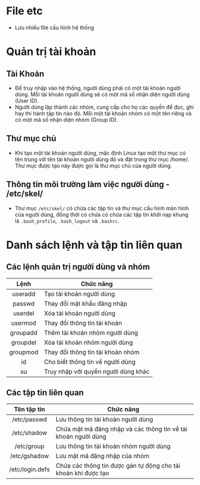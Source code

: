 # File etc
- Lưu nhiều file cấu hình hệ thống
# Quản trị tài khoản
## Tài Khoản
- Để truy nhập vào hệ thống, người dùng phải có một tài khoản người dùng. Mỗi tài khoản người dùng sẽ có một mã số nhận diện người dùng (User ID).  
- Người dùng lập thành các nhóm, cung cấp cho họ các quyền để đọc, ghi hay thi hành tập tin nào đó. Mỗi một tài khoản nhóm có một tên riêng và có một mã số nhận diện nhóm (Group ID).  

## Thư mục chủ
- Khi tạo một tài khoản người dùng, mặc định Linux tạo một thư mục có tên trùng với tên tài khoản người dùng đó và đặt trong thư mục /home/. Thư mục được tạo này được gọi là thư mục chủ của người dùng.  

## Thông tin môi trường làm việc người dùng - /etc/skel/ 
- Thư mục `/etc/skel/` có chứa các tập tin và thư mục cấu hình màn hình của người dùng, đồng thời có chứa có chứa các tập tin khởi nạp khung là `.bash_profile`, `.bash_logout` và `.bashrc`.  

# Danh sách lệnh và tập tin liên quan
## Các lệnh quản trị người dùng và nhóm
|Lệnh|Chức năng|  
|:---:|---|  
|useradd|Tạo tài khoản người dùng|  
|passwd|Thay đổi mật khẩu đăng nhập|  
|userdel|Xóa tài khoản người dùng|  
|usermod|Thay đổi thông tin tài khoản|  
|groupadd|Thêm tài khoản nhóm người dùng|  
|groupdel|Xóa tài khoản nhóm người dùng|  
|groupmod|Thay đổi thông tin tài khoản nhóm|  
|id|Cho biết thông tin về người dùng|  
|su|Truy nhập với quyền người dùng khác|

## Các tập tin liên quan 
|Tên tập tin|Chức năng|
|:---:|---|
|/etc/passwd| 	Lưu thông tin tài khoản người dùng|  
|/etc/shadow| 	Chứa mật mã đăng nhập và các thông tin về tài khoản người dùng|  
|/etc/group| 	Lưu thông tin tài khoản nhóm người dùng|  
|/etc/gshadow| 	Lưu mật mã đăng nhập của nhóm|  
|/etc/login.defs| 	Chứa các thông tin được gán tự động cho tài khoản khi được tạo|  
 